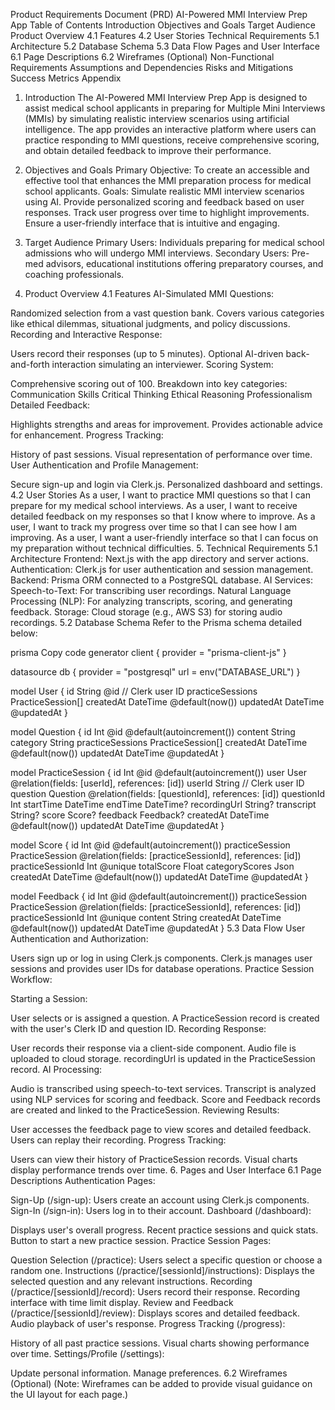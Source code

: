 Product Requirements Document (PRD)
AI-Powered MMI Interview Prep App
Table of Contents
Introduction
Objectives and Goals
Target Audience
Product Overview
4.1 Features
4.2 User Stories
Technical Requirements
5.1 Architecture
5.2 Database Schema
5.3 Data Flow
Pages and User Interface
6.1 Page Descriptions
6.2 Wireframes (Optional)
Non-Functional Requirements
Assumptions and Dependencies
Risks and Mitigations
Success Metrics
Appendix

1. Introduction
   The AI-Powered MMI Interview Prep App is designed to assist medical school applicants in preparing for Multiple Mini Interviews (MMIs) by simulating realistic interview scenarios using artificial intelligence. The app provides an interactive platform where users can practice responding to MMI questions, receive comprehensive scoring, and obtain detailed feedback to improve their performance.

2. Objectives and Goals
   Primary Objective: To create an accessible and effective tool that enhances the MMI preparation process for medical school applicants.
   Goals:
   Simulate realistic MMI interview scenarios using AI.
   Provide personalized scoring and feedback based on user responses.
   Track user progress over time to highlight improvements.
   Ensure a user-friendly interface that is intuitive and engaging.
3. Target Audience
   Primary Users: Individuals preparing for medical school admissions who will undergo MMI interviews.
   Secondary Users: Pre-med advisors, educational institutions offering preparatory courses, and coaching professionals.
4. Product Overview
   4.1 Features
   AI-Simulated MMI Questions:

Randomized selection from a vast question bank.
Covers various categories like ethical dilemmas, situational judgments, and policy discussions.
Recording and Interactive Response:

Users record their responses (up to 5 minutes).
Optional AI-driven back-and-forth interaction simulating an interviewer.
Scoring System:

Comprehensive scoring out of 100.
Breakdown into key categories:
Communication Skills
Critical Thinking
Ethical Reasoning
Professionalism
Detailed Feedback:

Highlights strengths and areas for improvement.
Provides actionable advice for enhancement.
Progress Tracking:

History of past sessions.
Visual representation of performance over time.
User Authentication and Profile Management:

Secure sign-up and login via Clerk.js.
Personalized dashboard and settings.
4.2 User Stories
As a user, I want to practice MMI questions so that I can prepare for my medical school interviews.
As a user, I want to receive detailed feedback on my responses so that I know where to improve.
As a user, I want to track my progress over time so that I can see how I am improving.
As a user, I want a user-friendly interface so that I can focus on my preparation without technical difficulties. 5. Technical Requirements
5.1 Architecture
Frontend: Next.js with the app directory and server actions.
Authentication: Clerk.js for user authentication and session management.
Backend: Prisma ORM connected to a PostgreSQL database.
AI Services:
Speech-to-Text: For transcribing user recordings.
Natural Language Processing (NLP): For analyzing transcripts, scoring, and generating feedback.
Storage:
Cloud storage (e.g., AWS S3) for storing audio recordings.
5.2 Database Schema
Refer to the Prisma schema detailed below:

prisma
Copy code
generator client {
provider = "prisma-client-js"
}

datasource db {
provider = "postgresql"
url = env("DATABASE_URL")
}

model User {
id String @id // Clerk user ID
practiceSessions PracticeSession[]
createdAt DateTime @default(now())
updatedAt DateTime @updatedAt
}

model Question {
id Int @id @default(autoincrement())
content String
category String
practiceSessions PracticeSession[]
createdAt DateTime @default(now())
updatedAt DateTime @updatedAt
}

model PracticeSession {
id Int @id @default(autoincrement())
user User @relation(fields: [userId], references: [id])
userId String // Clerk user ID
question Question @relation(fields: [questionId], references: [id])
questionId Int
startTime DateTime
endTime DateTime?
recordingUrl String?
transcript String?
score Score?
feedback Feedback?
createdAt DateTime @default(now())
updatedAt DateTime @updatedAt
}

model Score {
id Int @id @default(autoincrement())
practiceSession PracticeSession @relation(fields: [practiceSessionId], references: [id])
practiceSessionId Int @unique
totalScore Float
categoryScores Json
createdAt DateTime @default(now())
updatedAt DateTime @updatedAt
}

model Feedback {
id Int @id @default(autoincrement())
practiceSession PracticeSession @relation(fields: [practiceSessionId], references: [id])
practiceSessionId Int @unique
content String
createdAt DateTime @default(now())
updatedAt DateTime @updatedAt
}
5.3 Data Flow
User Authentication and Authorization:

Users sign up or log in using Clerk.js components.
Clerk.js manages user sessions and provides user IDs for database operations.
Practice Session Workflow:

Starting a Session:

User selects or is assigned a question.
A PracticeSession record is created with the user's Clerk ID and question ID.
Recording Response:

User records their response via a client-side component.
Audio file is uploaded to cloud storage.
recordingUrl is updated in the PracticeSession record.
AI Processing:

Audio is transcribed using speech-to-text services.
Transcript is analyzed using NLP services for scoring and feedback.
Score and Feedback records are created and linked to the PracticeSession.
Reviewing Results:

User accesses the feedback page to view scores and detailed feedback.
Users can replay their recording.
Progress Tracking:

Users can view their history of PracticeSession records.
Visual charts display performance trends over time. 6. Pages and User Interface
6.1 Page Descriptions
Authentication Pages:

Sign-Up (/sign-up):
Users create an account using Clerk.js components.
Sign-In (/sign-in):
Users log in to their account.
Dashboard (/dashboard):

Displays user's overall progress.
Recent practice sessions and quick stats.
Button to start a new practice session.
Practice Session Pages:

Question Selection (/practice):
Users select a specific question or choose a random one.
Instructions (/practice/[sessionId]/instructions):
Displays the selected question and any relevant instructions.
Recording (/practice/[sessionId]/record):
Users record their response.
Recording interface with time limit display.
Review and Feedback (/practice/[sessionId]/review):
Displays scores and detailed feedback.
Audio playback of user's response.
Progress Tracking (/progress):

History of all past practice sessions.
Visual charts showing performance over time.
Settings/Profile (/settings):

Update personal information.
Manage preferences.
6.2 Wireframes (Optional)
(Note: Wireframes can be added to provide visual guidance on the UI layout for each page.)

